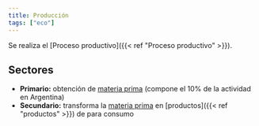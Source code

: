 ```yaml
---
title: Producción
tags: ["eco"]
---
```

Se realiza el [Proceso productivo]({{< ref "Proceso productivo" >}}).
## Sectores
- **Primario:** obtención de [materia prima](#) (compone el 10% de la actividad en Argentina)
- **Secundario:** transforma la [materia prima](#) en [productos]({{< ref "productos" >}}) de para consumo